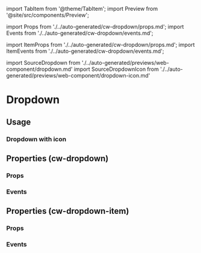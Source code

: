 import TabItem from '@theme/TabItem';
import Preview from '@site/src/components/Preview';

import Props from './../auto-generated/cw-dropdown/props.md';
import Events from './../auto-generated/cw-dropdown/events.md';

import ItemProps from './../auto-generated/cw-dropdown/props.md';
import ItemEvents from './../auto-generated/cw-dropdown/events.md';

import SourceDropdown from './../auto-generated/previews/web-component/dropdown.md'
import SourceDropdownIcon from './../auto-generated/previews/web-component/dropdown-icon.md'

# Dropdown

## Usage

<Preview name="dropdown" height="16rem">
  <TabItem value="javascript">
    <SourceDropdown />
  </TabItem>
</Preview>

### Dropdown with icon

<Preview name="dropdown-icon" height="16rem">
  <TabItem value="javascript">
    <SourceDropdownIcon />
  </TabItem>
</Preview>

## Properties (cw-dropdown)

### Props

<Props />

### Events

<Events />

## Properties (cw-dropdown-item)

### Props

<ItemProps />

### Events

<ItemEvents />
